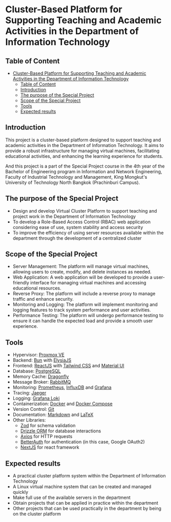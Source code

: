 # Cluster-Based Platform for Supporting Teaching and Academic Activities in the Department of Information Technology

## Table of Content
- [Cluster-Based Platform for Supporting Teaching and Academic Activities in the Department of Information Technology](#cluster-based-platform-for-supporting-teaching-and-academic-activities-in-the-department-of-information-technology)
  - [Table of Content](#table-of-content)
  - [Introduction](#introduction)
  - [The purpose of the Special Project](#the-purpose-of-the-special-project)
  - [Scope of the Special Project](#scope-of-the-special-project)
  - [Tools](#tools)
  - [Expected results](#expected-results)

## Introduction
This project is a cluster-based platform designed to support teaching and academic activities in the Department of Information Technology. It aims to provide a robust infrastructure for managing virtual machines, facilitating educational activities, and enhancing the learning experience for students.

And this project is a part of the Special Project course in the 4th year of the Bachelor of Engineering program in Information and Network Engineering, Faculty of Industrial Technology and Management, King Mongkut's University of Technology North Bangkok (Prachinburi Campus).

## The purpose of the Special Project
- Design and develop Virtual Cluster Platform to support teaching and project work in the Department of Information Technology
- To develop a Role-Based Access Control (RBAC) web application considering ease of use, system stability and access security
- To improve the efficiency of using server resources available within the department through the development of a centralized cluster 

## Scope of the Special Project
- Server Management: The platform will manage virtual machines, allowing users to create, modify, and delete instances as needed.
- Web Application: A web application will be developed to provide a user-friendly interface for managing virtual machines and accessing educational resources.
- Reverse Proxy: The platform will include a reverse proxy to manage traffic and enhance security.
- Monitoring and Logging: The platform will implement monitoring and logging features to track system performance and user activities.
- Performance Testing: The platform will undergo performance testing to ensure it can handle the expected load and provide a smooth user experience.

## Tools
- Hypervisor: [Proxmox VE](https://www.proxmox.com/en/proxmox-ve)
- Backend: [Bun](https://bun.sh/) with [ElysiaJS](https://elysiajs.com/)
- Frontend: [ReactJS](https://reactjs.org/) with [Tailwind CSS](https://tailwindcss.com/) and [Material UI](https://mui.com/)
- Database: [PostgreSQL](https://www.postgresql.org/)
- Memory Cache: [Dragonfly](https://www.dragonflydb.io/)
- Message Broker: [RabbitMQ](https://www.rabbitmq.com/)
- Monitoring: [Prometheus](https://prometheus.io/), [InfluxDB](https://www.influxdata.com/) and [Grafana](https://grafana.com/)
- Tracing: [Jaeger](https://www.jaegertracing.io/)
- Logging: [Grafana Loki](https://grafana.com/oss/loki/)
- Containerization: [Docker](https://www.docker.com/) and [Docker Compose](https://docs.docker.com/compose/)
- Version Control: [Git](https://git-scm.com/)
- Documentation: [Markdown](https://www.markdownguide.org/) and [LaTeX](https://www.latex-project.org/)
- Other Libraries: 
  - [Zod](https://zod.dev/) for schema validation
  - [Drizzle ORM](https://orm.drizzle.team/) for database interactions
  - [Axios](https://axios-http.com/) for HTTP requests
  - [BetterAuth](https://www.better-auth.com/) for authentication (in this case, Google OAuth2)
  - [NextJS](https://nextjs.org/) for react framework

## Expected results
- A practical cluster platform system within the Department of Information Technology
- A Linux virtual machine system that can be created and managed quickly
- Make full use of the available servers in the department
- Obtain projects that can be applied in practice within the department
- Other projects that can be used practically in the department by being on the cluster platform
